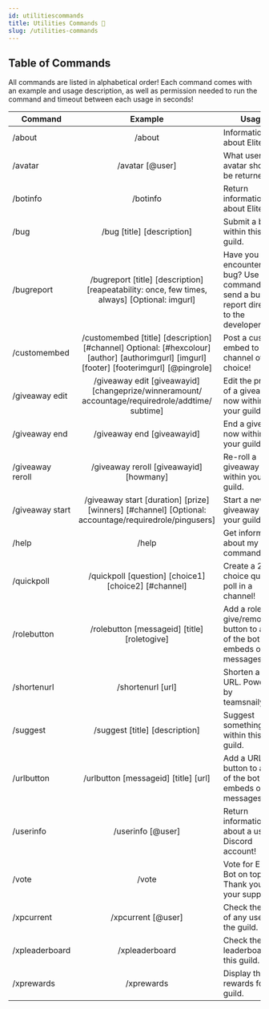 ```yaml
---
id: utilitiescommands
title: Utilities Commands 🛄
slug: /utilities-commands
---
```


## Table of Commands

All commands are listed in alphabetical order! Each command comes with an example and usage description, as well as permission needed to run the command and timeout between each usage in seconds!

| Command        |    Example    |  Usage  |  Permission  |  Timeout  |
| -------------  | :-----------: | -----  |  ----------  |  -------  |
| /about        | /about | Information about Elite Bot! | N/A | N/A |
| /avatar        | /avatar [@user] | What user's avatar should be returned? | N/A | N/A |
| /botinfo        | /botinfo | Return information about Elite Bot! | N/A | N/A |
| /bug        | /bug [title] [description] | Submit a bug within this guild. | N/A | N/A |
| /bugreport        | /bugreport [title] [description] [reapeatability: once, few times, always] [Optional: imgurl] | Have you encountered a bug? Use this command to send a bug report directly to the developer. | N/A | N/A |
| /customembed        | /customembed [title] [description] [#channel] Optional: [#hexcolour] [author] [authorimgurl] [imgurl] [footer] [footerimgurl] [@pingrole] | Post a custom embed to a channel of your choice! | Manage Messages | N/A |
| /giveaway edit        | /giveaway edit [giveawayid] [changeprize/winneramount/ accountage/requiredrole/addtime/ subtime] | Edit the prize of a giveaway now within your guild. | Manage Events | N/A |
| /giveaway end        | /giveaway end [giveawayid] | End a giveaway now within your guild. | Manage Events | N/A |
| /giveaway reroll        | /giveaway reroll [giveawayid] [howmany] | Re-roll a giveaway within your guild. | Manage Events | N/A |
| /giveaway start        | /giveaway start [duration] [prize] [winners] [#channel] [Optional: accountage/requiredrole/pingusers] | Start a new giveaway for your guild. | Manage Events | N/A |
| /help        | /help | Get information about my commands! | N/A | N/A |
| /quickpoll        | /quickpoll [question] [choice1] [choice2] [#channel] | Create a 2 choice quick poll in a channel! | N/A | N/A |
| /rolebutton        | /rolebutton [messageid] [title] [roletogive] | Add a role give/remove button to any of the bot's embeds or messages. | Manage Messages | N/A |
| /shortenurl        | /shortenurl [url] | Shorten a long URL. Powered by teamsnaily.com | N/A | N/A |
| /suggest        | /suggest [title] [description] | Suggest something within this guild. | N/A | N/A |
| /urlbutton        | /urlbutton [messageid] [title] [url] | Add a URL button to any of the bot's embeds or messages. | Manage Messages | N/A |
| /userinfo        | /userinfo [@user] | Return information about a user's Discord account! | N/A | N/A |
| /vote        | /vote | Vote for Elite Bot on top.gg! Thank you for your support :D | N/A | N/A |
| /xpcurrent        | /xpcurrent [@user] | Check the XP of any user in the guild. | N/A | N/A |
| /xpleaderboard        | /xpleaderboard | Check the XP leaderboard of this guild. | N/A | N/A |
| /xprewards        | /xprewards | Display the role rewards for this guild. | N/A | N/A |